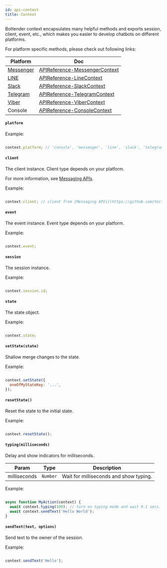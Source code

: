 ```yaml
---
id: api-context
title: Context
---
```

Bottender context encapsulates many helpful methods and exports session, client, event, etc., which makes you easier to develop chatbots on different platforms.

For platform specific methods, please check out following links:

| Platform                                | Doc                                                       |
| --------------------------------------- | --------------------------------------------------------- |
| [Messenger](https://www.messenger.com/) | [APIReference-MessengerContext](api-messenger-context.md) |
| [LINE](https://line.me/)                | [APIReference-LineContext](api-line-context.md)           |
| [Slack](https://slack.com/)             | [APIReference-SlackContext](api-slack-context.md)         |
| [Telegram](https://telegram.org/)       | [APIReference-TelegramContext](api-telegram-context.md)   |
| [Viber](https://www.viber.com/)         | [APIReference-ViberContext](api-viber-context.md)         |
| Console                                 | [APIReference-ConsoleContext](api-console-context.md)     |

#### `platform`

Example:

```js

context.platform; // 'console', 'messenger', 'line', 'slack', 'telegram', 'viber'...

```

#### `client`

The client instance. Client type depends on your platform.

For more information, see [Messaging APIs](https://github.com/Yoctol/messaging-apis).

Example:

```js

context.client; // client from [Messaging APIs](https://github.com/Yoctol/messaging-apis)

```

#### `event`

The event instance. Event type depends on your platform.

Example:

```js

context.event;

```

#### `session`

The session instance.

Example:

```js

context.session.id;

```

#### `state`

The state object.

Example:

```js

context.state;

```

#### `setState(state)`

Shallow merge changes to the state.

Example:

```js

context.setState({
  oneOfMyStateKey: '...',
});

```

#### `resetState()`

Reset the state to the initial state.

Example:

```js

context.resetState();

```

#### `typing(milliseconds)`

Delay and show indicators for milliseconds.

| Param        | Type            | Description                            |
| ------------ | --------------- | -------------------------------------- |
| milliseconds | `Number` | Wait for milliseconds and show typing. |

Example:

```js

async function MyAction(context) {
  await context.typing(100); // turn on typing mode and wait 0.1 secs.
  await context.sendText('Hello World');
}

```

#### `sendText(text, options)`

Send text to the owner of the session.

Example:

```js

context.sendText('Hello');

```
